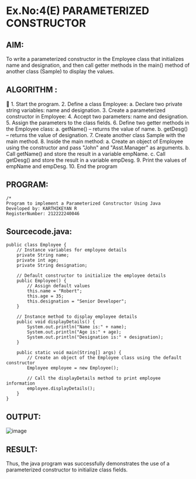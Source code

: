 # Ex.No:4(E)  PARAMETERIZED CONSTRUCTOR
## AIM:
To write a parameterized constructor in the Employee class that initializes name and designation, and then call getter methods in the main() method of another class (Sample) to display the values.

## ALGORITHM :

	1.	Start the program.
2.	Define a class Employee:
    a.	  Declare two private string variables: name and designation.
3.	Create a parameterized constructor in Employee:
4.	Accept two parameters: name and designation.
5.	Assign the parameters to the class fields.
6.	Define two getter methods in the Employee class:
     a.	getName() – returns the value of name.
     b.	getDesg() – returns the value of designation.
7.	Create another class Sample with the main method.
8.	Inside the main method:
     a.	Create an object of Employee using the constructor and pass "John" and "Asst.Manager" as arguments.
     b.	Call getName() and store the result in a variable empName.
     c.	Call getDesg() and store the result in a variable empDesg.
9.	Print the values of empName and empDesg.
10.	End the program


## PROGRAM:
 ```
/*
Program to implement a Parameterized Constructor Using Java
Developed by: KARTHIKEYAN R
RegisterNumber: 212222240046
```

## Sourcecode.java:
```
public class Employee {
    // Instance variables for employee details
    private String name;
    private int age;
    private String designation;

    // Default constructor to initialize the employee details
    public Employee() {
        // Assign default values
        this.name = "Robert";
        this.age = 35;
        this.designation = "Senior Developer";
    }

    // Instance method to display employee details
    public void displayDetails() {
        System.out.println("Name is:" + name);
        System.out.println("Age is:" + age);
        System.out.println("Designation is:" + designation);
    }

    public static void main(String[] args) {
        // Create an object of the Employee class using the default constructor
        Employee employee = new Employee();

        // Call the displayDetails method to print employee information
        employee.displayDetails();
    }
}

```

## OUTPUT:

![image](https://github.com/user-attachments/assets/f3fb085d-03a1-4ca1-91df-0ce387646995)



## RESULT:
Thus, the  java program was successfully demonstrates the use of a parameterized constructor to initialize class fields.

 


